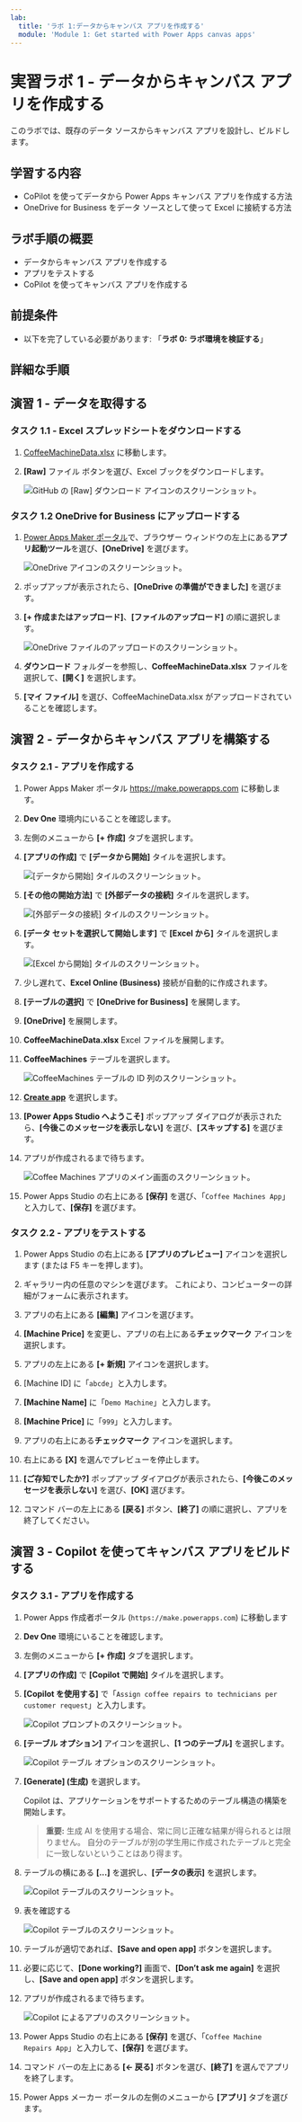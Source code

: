 ```yaml
---
lab:
  title: 'ラボ 1:データからキャンバス アプリを作成する'
  module: 'Module 1: Get started with Power Apps canvas apps'
---
```


# 実習ラボ 1 - データからキャンバス アプリを作成する

このラボでは、既存のデータ ソースからキャンバス アプリを設計し、ビルドします。

## 学習する内容

- CoPilot を使ってデータから Power Apps キャンバス アプリを作成する方法
- OneDrive for Business をデータ ソースとして使って Excel に接続する方法

## ラボ手順の概要

- データからキャンバス アプリを作成する
- アプリをテストする
- CoPilot を使ってキャンバス アプリを作成する
  
## 前提条件

- 以下を完了している必要があります: 「**ラボ 0: ラボ環境を検証する**」

## 詳細な手順

## 演習 1 - データを取得する

### タスク 1.1 - Excel スプレッドシートをダウンロードする

1. [CoffeeMachineData.xlsx](https://github.com/MicrosoftLearning/PL-7001-Create-and-manage-canvas-apps-with-Power-Apps/blob/master/Allfiles/Labs/CoffeeMachineData.xlsx) に移動します。

1. **[Raw]** ファイル ボタンを選び、Excel ブックをダウンロードします。

    ![GitHub の [Raw] ダウンロード アイコンのスクリーンショット。](../media/raw-download.png)

### タスク 1.2 OneDrive for Business にアップロードする

1. [Power Apps Maker ポータル](https://make.powerapps.com)で、ブラウザー ウィンドウの左上にある**アプリ起動ツール**を選び、**[OneDrive]** を選びます。

    ![OneDrive アイコンのスクリーンショット。](../media/select-onedrive.png)

1. ポップアップが表示されたら、**[OneDrive の準備ができました]** を選びます。

1. **[+ 作成またはアップロード]**、**[ファイルのアップロード]** の順に選択します。

    ![OneDrive ファイルのアップロードのスクリーンショット。](../media/select-onedrive-upload.png)

1. **ダウンロード** フォルダーを参照し、**CoffeeMachineData.xlsx** ファイルを選択して、**[開く]** を選択します。

1. **[マイ ファイル]** を選び、CoffeeMachineData.xlsx がアップロードされていることを確認します。

## 演習 2 - データからキャンバス アプリを構築する

### タスク 2.1 - アプリを作成する

1. Power Apps Maker ポータル <https://make.powerapps.com> に移動します。

1. **Dev One** 環境内にいることを確認します。

1. 左側のメニューから **[+ 作成]** タブを選択します。

1. **[アプリの作成]** で **[データから開始]** タイルを選択します。

    ![[データから開始] タイルのスクリーンショット。](../media/start-with-data.png)

1. **[その他の開始方法]** で **[外部データの接続]** タイルを選択します。

    ![[外部データの接続] タイルのスクリーンショット。](../media/connect-external-data.png)

1. **[データ セットを選択して開始します]** で **[Excel から]** タイルを選択します。

    ![[Excel から開始] タイルのスクリーンショット。](../media/from-excel.png)

1. 少し遅れて、**Excel Online (Business)** 接続が自動的に作成されます。

1. **[テーブルの選択]** で **[OneDrive for Business]** を展開します。

1. **[OneDrive]** を展開します。

1. **CoffeeMachineData.xlsx** Excel ファイルを展開します。

1. **CoffeeMachines** テーブルを選択します。

    ![CoffeeMachines テーブルの ID 列のスクリーンショット。](../media/coffeemachines-table.png)

1. **[Create app](アプリの作成)** を選択します。

1. **[Power Apps Studio へようこそ]** ポップアップ ダイアログが表示されたら、**[今後このメッセージを表示しない]** を選び、**[スキップする]** を選びます。

1. アプリが作成されるまで待ちます。

    ![Coffee Machines アプリのメイン画面のスクリーンショット。](../media/coffee-machines-app.png)

1. Power Apps Studio の右上にある **[保存]** を選び、「`Coffee Machines App`」と入力して、**[保存]** を選びます。

### タスク 2.2 - アプリをテストする

1. Power Apps Studio の右上にある **[アプリのプレビュー]** アイコンを選択します (または F5 キーを押します)。

1. ギャラリー内の任意のマシンを選びます。 これにより、コンピューターの詳細がフォームに表示されます。

1. アプリの右上にある **[編集]** アイコンを選びます。

1. **[Machine Price]** を変更し、アプリの右上にある**チェックマーク** アイコンを選択します。

1. アプリの左上にある **[+ 新規]** アイコンを選択します。

1. [Machine ID] に「`abcde`」と入力します。

1. **[Machine Name]** に「`Demo Machine`」と入力します。

1. **[Machine Price]** に「`999`」と入力します。

1. アプリの右上にある**チェックマーク** アイコンを選択します。

1. 右上にある **[X]** を選んでプレビューを停止します。

1. **[ご存知でしたか?]** ポップアップ ダイアログが表示されたら、**[今後このメッセージを表示しない]** を選び、**[OK]** 選びます。

1. コマンド バーの左上にある **[戻る]** ボタン、**[終了]** の順に選択し、アプリを終了してください。

## 演習 3 - Copilot を使ってキャンバス アプリをビルドする

### タスク 3.1 - アプリを作成する

1. Power Apps 作成者ポータル (`https://make.powerapps.com`) に移動します

1. **Dev One** 環境にいることを確認します。

1. 左側のメニューから **[+ 作成]** タブを選択します。

1. **[アプリの作成]** で **[Copilot で開始]** タイルを選択します。

1. **[Copilot を使用する]** で「`Assign coffee repairs to technicians per customer request`」と入力します。

    ![Copilot プロンプトのスクリーンショット。](../media/copilot-prompt.png)

1. **[テーブル オプション]** アイコンを選択し、**[1 つのテーブル]** を選択します。

    ![Copilot テーブル オプションのスクリーンショット。](../media/copilot-table-options.png)

1. **[Generate] \(生成)** を選択します。

    Copilot は、アプリケーションをサポートするためのテーブル構造の構築を開始します。

    > **重要:** 生成 AI を使用する場合、常に同じ正確な結果が得られるとは限りません。 自分のテーブルが別の学生用に作成されたテーブルと完全に一致しないということはあり得ます。

1. テーブルの横にある **[...]** を選択し、**[データの表示]** を選択します。

    ![Copilot テーブルのスクリーンショット。](../media/copilot-table-view-data.png)

1. 表を確認する

    ![Copilot テーブルのスクリーンショット。](../media/copilot-table.png)

1. テーブルが適切であれば、**[Save and open app]** ボタンを選択します。

1. 必要に応じて、**[Done working?]** 画面で、**[Don’t ask me again]** を選択し、**[Save and open app]** ボタンを選択します。

1. アプリが作成されるまで待ちます。

    ![Copilot によるアプリのスクリーンショット。](../media/copilot-app.png)

1. Power Apps Studio の右上にある **[保存]** を選び、「`Coffee Machine Repairs App`」と入力して、**[保存]** を選びます。

1. コマンド バーの左上にある **[<- 戻る]** ボタンを選び、**[終了]** を選んでアプリを終了します。

1. Power Apps メーカー ポータルの左側のメニューから **[アプリ]** タブを選びます。
